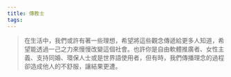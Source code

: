 ```yaml
---
title: 傳教士
tags:
---
```


> 在生活中，我們或許有著一些理想，希望將這些觀念傳遞給更多人知道，希望能透過一己之力來慢慢改變這個社會。也許你是自由軟體推廣者、女性主義、支持同婚、環保人士或是世界語使用者，但有時，我們傳播理念的過程卻造成他人的不舒服，讓結果更遭。

